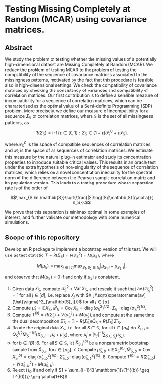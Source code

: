 # Testing Missing Completely at Random (MCAR) using covariance matrices. 
 ## Abstract
 We study the problem of testing whether the missing values of a potentially high-dimensional dataset are Missing Completely at Random (MCAR). We reduce the problem of testing MCAR to the problem of testing the compatibility of the sequence of covariance matrices associated to the missingness patterns, motivated by the fact that this procedure is feasible also in high-dimensional settings. We check the compatibility of covariance matrices by checking the consistency of variances and compatibility of correlation matrices. Our first contribution is to define a sensible measure of incompatibility for a sequence of correlation matrices, which can be characterised as the optimal value of a Semi-definite Programming (SDP) problem. More precisely, we define our measure of incompatibility for a sequence $\Sigma_{\mathbb{S}}$ of correlation matrices, where $\mathbb{S}$ is the set of all missingness patterns, as 
```math
     R(\Sigma_{\mathbb{S}})  = \inf \{ \epsilon \in [0,1] : \Sigma_\mathbb{S} \in (1-\epsilon) \mathcal{P}_\mathbb{S}^0 + \epsilon \mathcal{P}_\mathbb{S} \},
```
where $`\mathcal{P}_\mathbb{S}^0`$ is the space of compatible sequences of correlation matrices, and $`\mathcal{P}_\mathbb{S}`$ is the space of all sequences of correlation matrices. We estimate this measure by the natural plug-in estimator and study its concentration properties to introduce suitable critical values. This results in an oracle test under the extra hypothesis of non-singularity of the sequence of correlation matrices, which relies on a novel concentration inequality for the spectral norm of the difference between the Pearson sample correlation matrix and its population version. This leads to a testing procedure whose separation rate is of the order of 
```math
\max_{S \in \mathbb{S}}\sqrt{\frac{|S|\log(|S\|\mathbb{S}|/\alpha)}{ n_S}}.
```
 We prove that this separation is minimax optimal in some examples of interest, and further validate our methodology with some numerical simulations.

## Scope of this repository
Develop an R package to implement a bootstrap version of this test. We will use as test statistic $`T = R(\Sigma_\mathbb{S}) + V(\sigma_{\mathbb{S}}^2) + M(\mu_{\mathbb{S}})`$, where 
```math
 M(\mu_{\mathbb{S}}) = \max_{j \in [d]} \max_{S_1, S_2 \in \mathbb{S}_j} |\mu_{S_1,j} - \mu_{S_2,j}|,
```
 and observe that $`M(\mu_{\mathbb{S}}) = 0`$ if and only if $`\mu_{\mathbb{S}}`$ is consistent.


1. Given data $`X_\mathbb{S}`$, compute $`\hat{\sigma}^2_\mathbb{S} = \operatorname{Var}X_\mathbb{S}`$, and rescale it such that $`\operatorname{av}(\hat{\sigma}^2_{\mathbb{S}_j}) = 1`$ for all $`j \in [d]`$; i.e. replace $`X_j`$ with $`X_j/\sqrt{\operatorname{av}(\hat{\sigma}^2_{\mathbb{S}_j})}`$ for all $`j \in [d]`$.
2. Compute $`\hat{\mu}_\mathbb{S} = \mathbb{E}X_\mathbb{S}`$, $`\hat{M}_\mathbb{S} = \operatorname{Cov}X_\mathbb{S} = \operatorname{diag}( \sigma_{\mathbb{S}}^2)^{1/2} \cdot \Sigma_{\mathbb{S}} \cdot \operatorname{diag}(\sigma_{\mathbb{S}}^2)^{1/2}`$.
3. Compute $`T^{(0)} = R(\hat{\Sigma}_\mathbb{S}) + V(\hat{\sigma}_{\mathbb{S}}^2) + M(\hat{\mu}_{\mathbb{S}})`$, and compute at the same time the dual decomposition $`\hat{\Sigma}_\mathbb{S} = (1-R(\hat{\Sigma}_\mathbb{S}))\hat{Q}_\mathbb{S} + R(\hat{\Sigma}_\mathbb{S})\hat{\Sigma}'_\mathbb{S}`$.
4. Rotate the original data $`X_\mathbb{S}`$, i.e. for all $`S \in \mathbb{S}`$, for all $`i \in [n_S]`$ do $`\tilde{X}_{S,i} = \hat{Q}_S^{1/2}\hat{M}_S^{-1/2}(X_{S,i}-\hat{\mu}_S + \hat{\mu}_{|S})`$, where $`\hat{\mu}_j = |\mathbb{S}_j|^{-1}\sum_{S\in \mathbb{S}_j} \mu_{S,j}`$.
5. for $`b \in [B]`$: 
    6. For all $`S \in \mathbb{S}`$, let $`\tilde{X}_{S,i}^{(b)}`$ be a nonparametric bootstrap sample from $`\tilde{X}_{S,i}`$, for $`i \in [n_S]`$. 
    7. Compute $`\hat{\mu}_{\mathbb{S},b} = \mathbb{E}X_\mathbb{S}^{(b)}`$, $`\hat{M}_{\mathbb{S},b} = \operatorname{Cov}X_\mathbb{S}^{(b)} = \operatorname{diag}( \hat{\sigma}_{\mathbb{S},b}^2)^{1/2} \cdot \hat{\Sigma}_{\mathbb{S},b} \cdot \operatorname{diag}( \hat{\sigma}_{\mathbb{S},b}^2)^{1/2}`$.
    8. Compute $`T^{(b)} = R(\hat{\Sigma}_{\mathbb{S},b}) + V(\hat{\sigma}_{\mathbb{S},b}^{2}) + M(\hat{\mu}_{\mathbb{S},b})`$.
9. Reject $`H_0`$ if and only if $`1 + \sum_{i=1}^B \mathbbm{1}\{T^{(b)} \geq T^{(0)}\} \geq \alpha(1+B)`$.
